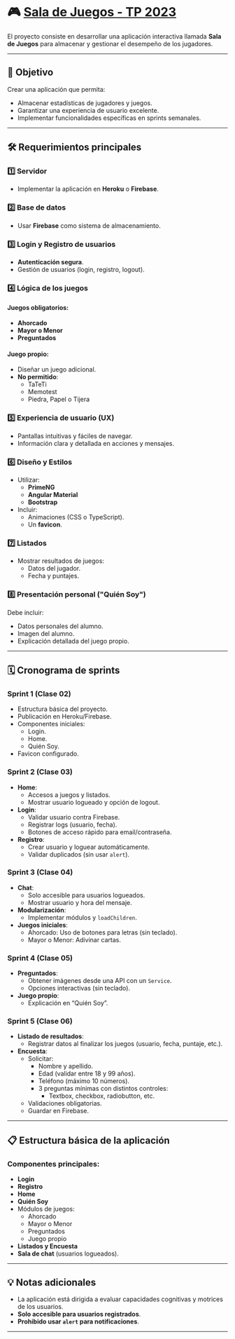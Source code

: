 # 🎮 [Sala de Juegos - TP 2023](https://github.com/user-attachments/files/17896292/Consigna.Sala.de.Juegos.2023.pdf)

El proyecto consiste en desarrollar una aplicación interactiva llamada **Sala de Juegos** para almacenar y gestionar el desempeño de los jugadores.

---

## 🎯 Objetivo
Crear una aplicación que permita:
- Almacenar estadísticas de jugadores y juegos.
- Garantizar una experiencia de usuario excelente.
- Implementar funcionalidades específicas en sprints semanales.

---

## 🛠️ Requerimientos principales

### 1️⃣ Servidor
- Implementar la aplicación en **Heroku** o **Firebase**.

### 2️⃣ Base de datos
- Usar **Firebase** como sistema de almacenamiento.

### 3️⃣ Login y Registro de usuarios
- **Autenticación segura**.
- Gestión de usuarios (login, registro, logout).

### 4️⃣ Lógica de los juegos
#### Juegos obligatorios:
- **Ahorcado**
- **Mayor o Menor**
- **Preguntados**
#### Juego propio:
- Diseñar un juego adicional.
- **No permitido**:
  - TaTeTi
  - Memotest
  - Piedra, Papel o Tijera

### 5️⃣ Experiencia de usuario (UX)
- Pantallas intuitivas y fáciles de navegar.
- Información clara y detallada en acciones y mensajes.

### 6️⃣ Diseño y Estilos
- Utilizar:
  - **PrimeNG**
  - **Angular Material**
  - **Bootstrap**
- Incluir:
  - Animaciones (CSS o TypeScript).
  - Un **favicon**.

### 7️⃣ Listados
- Mostrar resultados de juegos:
  - Datos del jugador.
  - Fecha y puntajes.

### 8️⃣ Presentación personal ("Quién Soy")
Debe incluir:
- Datos personales del alumno.
- Imagen del alumno.
- Explicación detallada del juego propio.

---

## 🗓️ Cronograma de sprints

### Sprint 1 (Clase 02)
- Estructura básica del proyecto.
- Publicación en Heroku/Firebase.
- Componentes iniciales:
  - Login.
  - Home.
  - Quién Soy.
- Favicon configurado.

### Sprint 2 (Clase 03)
- **Home**:
  - Accesos a juegos y listados.
  - Mostrar usuario logueado y opción de logout.
- **Login**:
  - Validar usuario contra Firebase.
  - Registrar logs (usuario, fecha).
  - Botones de acceso rápido para email/contraseña.
- **Registro**:
  - Crear usuario y loguear automáticamente.
  - Validar duplicados (sin usar `alert`).

### Sprint 3 (Clase 04)
- **Chat**:
  - Solo accesible para usuarios logueados.
  - Mostrar usuario y hora del mensaje.
- **Modularización**:
  - Implementar módulos y `loadChildren`.
- **Juegos iniciales**:
  - Ahorcado: Uso de botones para letras (sin teclado).
  - Mayor o Menor: Adivinar cartas.

### Sprint 4 (Clase 05)
- **Preguntados**:
  - Obtener imágenes desde una API con un `Service`.
  - Opciones interactivas (sin teclado).
- **Juego propio**:
  - Explicación en “Quién Soy”.

### Sprint 5 (Clase 06)
- **Listado de resultados**:
  - Registrar datos al finalizar los juegos (usuario, fecha, puntaje, etc.).
- **Encuesta**:
  - Solicitar:
    - Nombre y apellido.
    - Edad (validar entre 18 y 99 años).
    - Teléfono (máximo 10 números).
    - 3 preguntas mínimas con distintos controles:
      - Textbox, checkbox, radiobutton, etc.
  - Validaciones obligatorias.
  - Guardar en Firebase.

---

## 📋 Estructura básica de la aplicación

### Componentes principales:
- **Login**
- **Registro**
- **Home**
- **Quién Soy**
- Módulos de juegos:
  - Ahorcado
  - Mayor o Menor
  - Preguntados
  - Juego propio
- **Listados y Encuesta**
- **Sala de chat** (usuarios logueados).

---

## 💡 Notas adicionales
- La aplicación está dirigida a evaluar capacidades cognitivas y motrices de los usuarios.
- **Solo accesible para usuarios registrados**.
- **Prohibido usar `alert` para notificaciones**.

---
